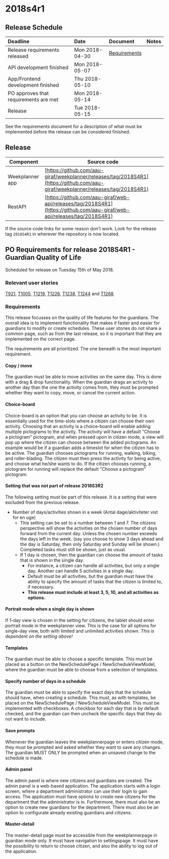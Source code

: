 # 2018s4r1

## Release Schedule

| Deadline | Date | Document | Notes |
| :--- | :--- | :--- | :--- |
| Release requirements released | Mon 2018-04-30  | [Requirements](#requirements)||
| API development finished               | Mon 2018-05-07  | | |
| App/Frontend development finished      | Thu 2018-05-10  | | |
| PO approves that requirements are met  | Mon 2018-05-14  | | |
| Release                                | Tue 2018-05-15  | | |

See the requirements document for a description of what must be implemented
before the release can be considered finished.

## Release

| **Component** | **Source code** |
| -------------- |---------------------------------------------------------------------------|
|Weekplanner app | [https://github.com/aau-giraf/weekplanner/releases/tag/2018S4R1](https://github.com/aau-giraf/weekplanner/releases/tag/2018S4R1)|
|RestAPI         | [https://github.com/aau-giraf/web-api/releases/tag/2018S4R1](https://github.com/aau-giraf/web-api/releases/tag/2018S4R1)|

If the source code links for some reason don't work. Look for the release tag
`2018S4R1` in wherever the repository is now located.

## PO Requirements for release 2018S4R1 - Guardian Quality of Life

Scheduled for release on Tuesday 15th of May 2018.

### Relevant user stories

[T921](http://web.giraf.cs.aau.dk/T921), [T1005](http://web.giraf.cs.aau.dk/T1005),
[T1219](http://web.giraf.cs.aau.dk/T1219), [T1226](http://web.giraf.cs.aau.dk/T1226),
[T1238](http://web.giraf.cs.aau.dk/T1238), [T1244](http://web.giraf.cs.aau.dk/T1244)
and [T1268](http://web.giraf.cs.aau.dk/T1269).

### Requirements

This release focusses on the quality of life features for the guardians. The overall
idea is to implement functionality that makes it faster and easier for guardians
to modify or create schedules.
These user stories do not share a common page, such as from the last release, so
it is important that they are implemented on the correct page.

The requirements are all prioritized. The one beneath is the most important requirement.

#### Copy / move

The guardian must be able to move activities on the same day. This is done with
a drag & drop functionality. When the guardian drags an activity to another day
than the one the activity comes from, they must be prompted whether they want to
copy, move, or cancel the current action.

#### Choice-board

Choice-board is an option that you can choose an activity to be. It is
essentially used for the time-slots where a citizen can choose their own activity.
Choosing that an activity is a choice-board will enable adding multiple
pictograms to the activity. The activity will have a default "Choose a pictogram"
pictogram, and when pressed upon in citizen mode, a view will pop up where the
citizen can choose between the added pictograms.
An example would be if a guardian adds a timeslot for when the citizen has to be
active. The guardian chooses pictograms for running, walking, biking, and roller-blading.
The citizen must then press the activity for being active, and choose what he/she
wants to do. If the citizen chooses running, a pictogram for running will replace
the default "Choose a pictogram" pictogram.

#### Setting that was not part of release 2018S3R2

The following setting must be part of this release. It is a setting that were excluded
from the previous release.

- Number of days/activities shown in a week (Antal dage/aktiviteter vist for en uge)
    - This setting can be set to a number between 1 and 7. The citizens perspective
      will show the activities on the chosen number of days forward from the current
      day. Unless the chosen number exceeds the days left in the week. (say you choose
      to show 3 days ahead and the day is Saturday, then only Saturday and Sunday
      will be shown.) Completed tasks must still be shown, just as usual.
    - If 1 day is chosen, then the guardian can choose the amount of tasks that is
      shown in the single day.
        - For instance, a citizen can handle all activities, but only a single day.
          Another can handle 5 activities in a single day.
        - Default must be all activities, but the guardian must have the ability to
          specify the amount of tasks that the citizen is limited to, if necessary.
        - **This release must include at least 3, 5, 10, and all activities as options.**

#### Portrait mode when a single day is shown

If 1-day view is chosen in the setting for citizens, the tablet should enter portrait
mode in the weekplanner view. This is the case for all options for single-day view,
both with limited and unlimited activities shown.
_This is dependent on the setting above!_

#### Templates

The guardian must be able to choose a specific template. This must be placed as
a button on the NewSchedulePage / NewScheduleViewModel, where the guardian must
be able to choose from a selection of templates.

#### Specify number of days in a schedule

The guardian must be able to specify the exact days that the schedule should have,
when creating a schedule. This must, as with templates, be placed on the NewSchedulePage
/ NewScheduleViewModel. This must be implemented with checkboxes. A checkbox for
each day that is by default checked, and the guardian can then uncheck the specific
days that they do not want to include.

#### Save prompts

Whenever the guardian leaves the weekplannerpage or enters citizen mode, they must
be prompted and asked whether they want to save any changes. The guardian MUST ONLY
be prompted when an unsaved change to the schedule is made.

#### Admin panel

The admin panel is where new citizens and guardians are created. The admin panel
is a web-based application. The application starts with a login screen, where a
department administrator can use their login to gain access. The application must
have options to create new citizens for the department that the administrator is
in. Furthermore, there must also be an option to create new guardians for the department.
There must also be an option to configurate already existing guardians and citizens.

#### Master-detail

The master-detail page must be accessible from the weekplannerpage in guardian mode
only. It must have navigation to settingspage. It must have the possibility to
return to choose citizen, and also the ability to log out of the application.
